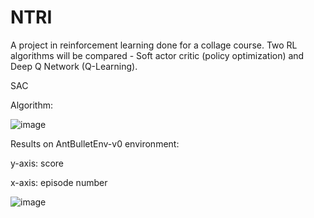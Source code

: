 # NTRI
A project in reinforcement learning done for a collage course. Two RL algorithms will be compared - Soft actor critic (policy optimization) and Deep Q Network (Q-Learning).



SAC

Algorithm:

![image](https://lilianweng.github.io/lil-log/assets/images/SAC_algo.png)


Results on AntBulletEnv-v0 environment:

y-axis: score

x-axis: episode number

![image](https://live.staticflickr.com/65535/51567022435_876b7afc83_z.jpg)

